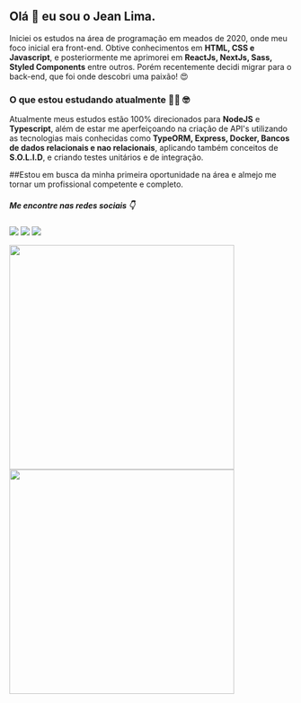 ## Olá 👋 eu sou o Jean Lima.

Iniciei os estudos na área de programação em meados de 2020, onde meu foco inicial era front-end. Obtive conhecimentos em  <b>HTML, CSS e Javascript</b>, e posteriormente me aprimorei em <b>ReactJs, NextJs, Sass, Styled Components</b> entre outros. Porém recentemente decidi migrar para o back-end, que foi onde descobri uma paixão! :heart_eyes:

### O que estou estudando atualmente :man_technologist: :nerd_face:
Atualmente meus estudos estão 100% direcionados para <b>NodeJS</b> e <b>Typescript</b>, além de estar me aperfeiçoando na criação de API's utilizando as tecnologias mais conhecidas como <b>TypeORM, Express, Docker, Bancos de dados relacionais e nao relacionais</b>, aplicando também conceitos de <b>S.O.L.I.D</b>, e criando testes unitários e de integração.

##Estou em busca da minha primeira oportunidade na área e almejo me tornar um profissional competente e completo.

##### Me encontre nas redes sociais :point_down:

<a href="https://linkedin.com/in/jeanlimadev" target="_blank"><img src="https://img.shields.io/badge/LinkedIn-0077B5?style=for-the-badge&logo=linkedin&logoColor=white" /></a> <a href="https://t.me/jeanlimadev" target="_blank"><img src="https://img.shields.io/badge/Telegram-2CA5E0?style=for-the-badge&logo=telegram&logoColor=white" /></a> <a href="https://discord.com/channels/@jeanlimadev" target="_blank"><img src="https://img.shields.io/badge/Discord-7289DA?style=for-the-badge&logo=discord&logoColor=white" /></a>

<div>
	<img width="400px" src="https://github-readme-stats.vercel.app/api?username=jeanlimadev&show_icons=true&theme=dark" />
	<img width="400px" src="https://github-readme-stats.vercel.app/api/top-langs/?username=jeanlimadev&layout=compact&theme=dark" />
<div>
